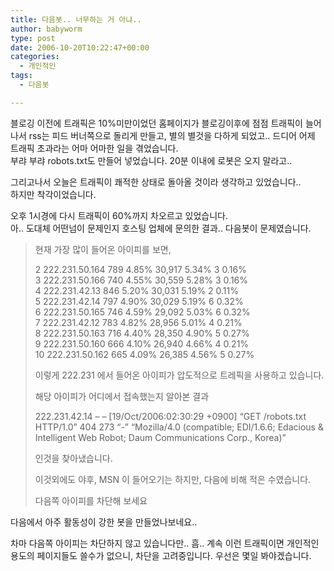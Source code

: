 ```yaml
---
title: 다음봇.. 너무하는 거 아냐..
author: babyworm
type: post
date: 2006-10-20T10:22:47+00:00
categories:
  - 개인적인
tags:
  - 다음봇

---
```

블로깅 이전에 트래픽은 10%미만이었던 홈페이지가 블로깅이후에 점점 트래픽이 늘어나서 rss는 피드 버너쪽으로 돌리게 만들고, 별의 별것을 다하게 되었고.. 드디어 어제 트래픽 초과라는 어마 어마한 일을 겪었습니다.  
부랴 부랴 robots.txt도 만들어 넣었습니다. 20분 이내에 로봇은 오지 말라고.. 

그리고나서 오늘은 트래픽이 쾌적한 상태로 돌아올 것이라 생각하고 있었습니다..  
하지만 착각이었습니다. 

오후 1시경에 다시 트래픽이 60%까지 차오르고 있었습니다.  
아.. 도대체 어떤넘이 문제인지 호스팅 업체에 문의한 결과.. 다음봇이 문제였습니다. 

> 현재 가장 많이 들어온 아이피를 보면,
> 
> 2 222.231.50.164 789 4.85% 30,917 5.34% 3 0.16%  
> 3 222.231.50.166 740 4.55% 30,559 5.28% 3 0.16%  
> 4 222.231.42.13 846 5.20% 30,031 5.19% 2 0.11%  
> 5 222.231.42.14 797 4.90% 30,029 5.19% 6 0.32%  
> 6 222.231.50.165 746 4.59% 29,092 5.03% 6 0.32%  
> 7 222.231.42.12 783 4.82% 28,956 5.01% 4 0.21%  
> 8 222.231.50.163 716 4.40% 28,350 4.90% 5 0.27%  
> 9 222.231.50.160 666 4.10% 26,940 4.66% 4 0.21%  
> 10 222.231.50.162 665 4.09% 26,385 4.56% 5 0.27% 
> 
> 이렇게 222.231 에서 들어온 아이피가 압도적으로 트레픽을 사용하고 있습니다.
> 
> 해당 아이피가 어디에서 접속했는지 알아본 결과
> 
> 222.231.42.14 &#8211; &#8211; [19/Oct/2006:02:30:29 +0900] &#8220;GET /robots.txt HTTP/1.0&#8221; 404 273 &#8220;-&#8221; &#8220;Mozilla/4.0 (compatible; EDI/1.6.6; Edacious & Intelligent Web Robot; Daum Communications Corp., Korea)&#8221;
> 
> 인것을 찾아냈습니다.
> 
> 이것외에도 야후, MSN 이 들어오기는 하지만, 다음에 비해 적은 수였습니다.
> 
> 다음쪽 아이피를 차단해 보세요

다음에서 아주 활동성이 강한 봇을 만들었나보네요..

차마 다음쪽 아이피는 차단하지 않고 있습니다만.. 흠.. 계속 이런 트래픽이면 개인적인 용도의 페이지들도 쓸수가 없으니, 차단을 고려중입니다. 우선은 몇일 봐야겠습니다.